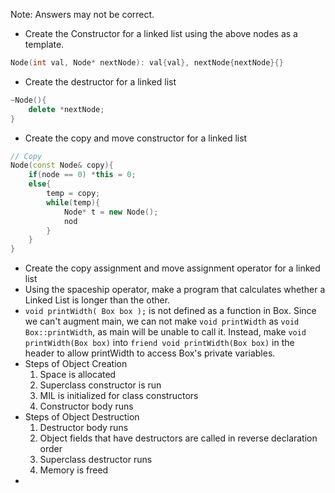 Note: Answers may not be correct.
- Create the Constructor for a linked list using the above nodes as a template.
```cpp
Node(int val, Node* nextNode): val{val}, nextNode{nextNode}{}
```
- Create the destructor for a linked list
```cpp
~Node(){
	delete *nextNode;
}
```
- Create the copy and move constructor for a linked list
```cpp
// Copy
Node(const Node& copy){
	if(node == 0) *this = 0;
	else{
		temp = copy;
		while(temp){
			Node* t = new Node();
			nod
		}
	}
}
```
- Create the copy assignment and move assignment operator for a linked list
- Using the spaceship operator, make a program that calculates whether a Linked List is longer than the other.
- `void printWidth( Box box );` is not defined as a function in Box. Since we can't augment main, we can not make `void printWidth` as `void Box::printWidth`, as main will be unable to call it. Instead, make `void printWidth(Box box)` into `friend void printWidth(Box box)` in the header to allow printWidth to access Box's private variables. 
- Steps of Object Creation
	1. Space is allocated
	2. Superclass constructor is run
	3. MIL is initialized for class constructors
	4. Constructor body runs
- Steps of Object Destruction
	1. Destructor body runs
	2. Object fields that have destructors are called in reverse declaration order
	3. Superclass destructor runs
	4. Memory is freed
- 